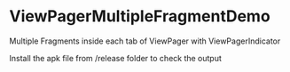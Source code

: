 ViewPagerMultipleFragmentDemo
=============================

Multiple Fragments inside each tab of ViewPager with ViewPagerIndicator 

Install the apk file from /release folder to check the output 
